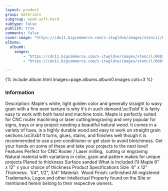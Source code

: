 ```yaml
---
layout: product
group: materials
subgroup: wood-soft-hard
subtype: false
publish: true
comments: false
cover-image: "https://cdn11.bigcommerce.com/s-itwgldve/images/stencil/608x608/products/3241/7816/maple_s_w_1__44505.1675310618.png?c=2"
albums:
  album0:
    images:
        - "https://cdn11.bigcommerce.com/s-itwgldve/images/stencil/608x608/products/3241/7816/maple_s_w_1__44505.1675310618.png?c=2"
        - "https://cdn11.bigcommerce.com/s-itwgldve/images/stencil/608x608/products/3241/7815/maple_g_w_1__33668.1675310618.png?c=2"

---
```


{% include album.html images=page.albums.album0.images cols=3 %}

### Information

Description:
 Maple\'s white, light golden color and generally straight to wavy grain with a fine even texture is why it\'s in such demand.\xc3\xbf It is fairly easy to work with both hand and machine tools. Maple is perfectly suited for CNC router machining or laser cutting/engraving and very popular for signs, trays or any project needing a beautiful natural wood.  It comes in a variety of hues, is a highly durable wood and easy to work on straight grain sections.\xc3\xbf It turns, glues, stains, and finishes well though it is recommended to use a pre-conditioner or gel stain to avoid blotchiness. Get your hands on some of these and take your projects to the next level! Features  Perfect for CNC Router / Laser milling,  cutting or engraving Natural material with variations in color, grain and pattern makes for unique projects Planed to thickness Surface sanded  What is Included  (1) Maple 6" x 12" x your choice of thickness  Product Specifications  Size  6" x 12"  Thickness:  1/4", 1/2", 3/4" Material:  Wood Finish: unfinished   All registered Trademarks, Logos and other Intellectual Property found on the Site or mentioned herein belong to their respective owners.  

